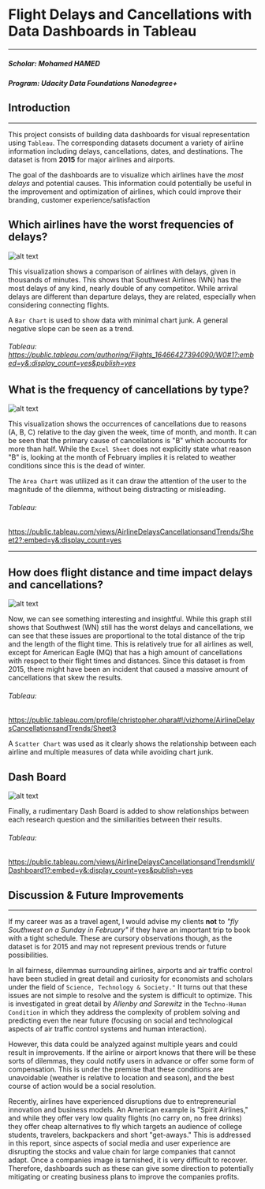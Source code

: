 # Flight Delays and Cancellations with Data Dashboards in Tableau
___


##### Scholar: Mohamed HAMED
##### Program: Udacity Data Foundations Nanodegree+



[//]: # (Image References)

[image1]: https://github.com/Mohamedhamedebrahem/Flight-Delays-and-Cancellations/blob/main/images/W0.png?raw=true?raw=true
[image2]: https://github.com/Mohamedhamedebrahem/Flight-Delays-and-Cancellations/blob/main/images/W1.png?raw=true?raw=true
[image3]: https://github.com/Mohamedhamedebrahem/Flight-Delays-and-Cancellations/blob/main/images/W2.png?raw=true?raw=true
[image4]: https://github.com/Mohamedhamedebrahem/Flight-Delays-and-Cancellations/blob/main/images/D1.png?raw=true?raw=true


## Introduction

___

This project consists of building data dashboards for visual representation using ```Tableau```. The corresponding datasets document a variety of airline information including delays, cancellations, dates, and destinations. The dataset is from **2015** for major airlines and airports.

The goal of the dashboards are to visualize which airlines have the *most delays* and potential causes. This information could potentially be useful in the improvement and optimization of airlines, which could improve their branding, customer experience/satisfaction



## Which airlines have the worst frequencies of delays?
![alt text][image1]

This visualization shows a comparison of airlines with delays, given in thousands of minutes. This shows that Southwest Airlines (WN) has the most delays of any kind, nearly double of any competitor. While arrival delays are different than departure delays, they are related, especially when considering connecting flights.  

A ```Bar Chart``` is used to show data with minimal chart junk. A general negative slope can be seen as a trend.

###### Tableau: https://public.tableau.com/authoring/Flights_16466427394090/W0#1?:embed=y&:display_count=yes&publish=yes

## What is the frequency of cancellations by type?
![alt text][image2]

This visualization shows the occurrences of cancellations due to reasons (A, B, C) relative to the day given the week, time of month, and month. It can be seen that the primary cause of cancellations is "B" which accounts for more than half. While the ```Excel Sheet``` does not explicitly state what reason "B" is, looking at the month of February implies it is related to weather conditions since this is the dead of winter.

The ```Area Chart``` was utilized as it can draw the attention of the user to the magnitude of the dilemma, without being distracting or misleading.

###### Tableau:
https://public.tableau.com/views/AirlineDelaysCancellationsandTrends/Sheet2?:embed=y&:display_count=yes
___

## How does flight distance and time impact delays and cancellations?
![alt text][image3]

Now, we can see something interesting and insightful. While this graph still shows that Southwest (WN) still has the worst delays and cancellations, we can see that these issues are proportional to the total distance of the trip and the length of the flight time. This is relatively true for all airlines as well, except for American Eagle (MQ) that has a high amount of cancellations with respect to their flight times and distances. Since this dataset is from 2015, there might have been an incident that caused a massive amount of cancellations that skew the results.

###### Tableau:
https://public.tableau.com/profile/christopher.ohara#!/vizhome/AirlineDelaysCancellationsandTrends/Sheet3

A ```Scatter Chart``` was used as it clearly shows the relationship between each airline and multiple measures of data while avoiding chart junk.

## Dash Board
![alt text][image4]

Finally, a rudimentary Dash Board is added to show relationships between each research question and the similiarities between their results.

###### Tableau:
https://public.tableau.com/views/AirlineDelaysCancellationsandTrendsmkII/Dashboard1?:embed=y&:display_count=yes&publish=yes



## Discussion & Future Improvements
___

If my career was as a travel agent, I would advise my clients **not** to *"fly Southwest on a Sunday in February"* if they have an important trip to book with a tight schedule. These are cursory observations though, as the dataset is for 2015 and may not represent previous trends or future possibilities.

In all fairness, dilemmas surrounding airlines, airports and air traffic control have been studied in great detail and curiosity for economists and scholars under the field of ```Science, Technology & Society."``` It turns out that these issues are not simple to resolve and the system is difficult to optimize. This is investigated in great detail by *Allenby and Sarewitz* in the ```Techno-Human Condition``` in which they address the complexity of problem solving and predicting even the near future (focusing on social and technological aspects of air traffic control systems and human interaction).

However, this data could be analyzed against multiple years and could result in improvements. If the airline or airport knows that there will be these sorts of dilemmas, they could notify users in advance or offer some form of compensation. This is under the premise that these conditions are unavoidable (weather is relative to location and season), and the best course of action would be a social resolution.

Recently, airlines have experienced disruptions due to entrepreneurial innovation and business models. An American example is "Spirit Airlines," and while they offer very low quality flights (no carry on, no free drinks) they offer cheap alternatives to fly which targets an audience of college students, travelers, backpackers and short "get-aways." This is addressed in this report, since aspects of social media and user experience are disrupting the stocks and value chain for large companies that cannot adapt. Once a companies image is tarnished, it is very difficult to recover. Therefore, dashboards such as these can give some direction to potentially mitigating or creating business plans to improve the companies profits.
